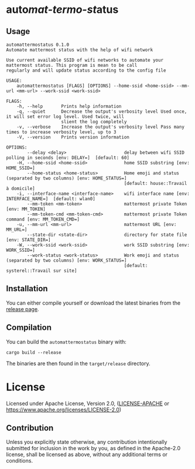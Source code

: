 # auto*mat-termo-st*atus

## Usage
<!-- `$ target/debug/automattermostatus -h` as text -->
```text
automattermostatus 0.1.0
Automate mattermost status with the help of wifi network

Use current available SSID of wifi networks to automate your mattermost status. This program is mean to be call
regularly and will update status according to the config file

USAGE:
    automattermostatus [FLAGS] [OPTIONS] --home-ssid <home-ssid> --mm-url <mm-url> --work-ssid <work-ssid>

FLAGS:
    -h, --help       Prints help information
    -q, --quiet      Decrease the output's verbosity level Used once, it will set error log level. Used twice, will
                     slient the log completely
    -v, --verbose    Increase the output's verbosity level Pass many times to increase verbosity level, up to 3
    -V, --version    Prints version information

OPTIONS:
        --delay <delay>                      delay between wifi SSID polling in seconds [env: DELAY=]  [default: 60]
    -H, --home-ssid <home-ssid>              home SSID substring [env: HOME_SSID=]
        --home-status <home-status>          Home emoji and status (separated by two columns) [env: HOME_STATUS=]
                                             [default: house::Travail à domicile]
    -i, --interface-name <interface-name>    wifi interface name [env: INTERFACE_NAME=]  [default: wlan0]
        --mm-token <mm-token>                mattermost private Token [env: MM_TOKEN]
        --mm-token-cmd <mm-token-cmd>        mattermost private Token command [env: MM_TOKEN_CMD=]
    -u, --mm-url <mm-url>                    mattermost URL [env: MM_URL=]
        --state-dir <state-dir>              directory for state file [env: STATE_DIR=]
    -W, --work-ssid <work-ssid>              work SSID substring [env: WORK_SSID=]
        --work-status <work-status>          Work emoji and status (separated by two columns) [env: WORK_STATUS=]
                                             [default: systerel::Travail sur site]
```


## Installation
You can either compile yourself or download the latest binaries from the
[release page](https://gitlab.com/matclab/automattermostatus/-/releases).


## Compilation

You can build the `automattermostatus` binary with:
```
cargo build --release
```
The binaries are then found in the `target/release` directory.

# License

Licensed under Apache License, Version 2.0, ([LICENSE-APACHE](LICENSE) or https://www.apache.org/licenses/LICENSE-2.0)

## Contribution

Unless you explicitly state otherwise, any contribution intentionally
submitted for inclusion in the work by you, as defined in the Apache-2.0
license, shall be licensed as above, without any additional terms or
conditions.
